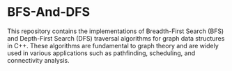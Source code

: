 # BFS-And-DFS
This repository contains the implementations of Breadth-First Search (BFS) and Depth-First Search (DFS) traversal algorithms for graph data structures in C++. These algorithms are fundamental to graph theory and are widely used in various applications such as pathfinding, scheduling, and connectivity analysis.
